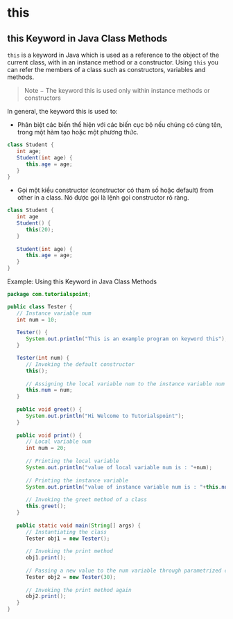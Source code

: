 # this 

## this Keyword in Java Class Methods

`this` is a keyword in Java which is used as a reference to the object of the current class, with in an instance method or a constructor. Using `this` you can refer the members of a class such as constructors, variables and methods.

> Note − The keyword this is used only within instance methods or constructors

In general, the keyword this is used to:
- Phân biệt các biến thể hiện với các biến cục bộ nếu chúng có cùng tên, trong một hàm tạo hoặc một phương thức.

```java
class Student {
   int age;   
   Student(int age) {
      this.age = age;	
   }
}
```
- Gọi một kiểu constructor (constructor có tham số hoặc default) from other in a class. Nó được gọi là lệnh gọi constructor rõ ràng.
```java
class Student {
   int age
   Student() {
      this(20);
   }
   
   Student(int age) {
      this.age = age;	
   }
}
```

Example: Using this Keyword in Java Class Methods

```java
package com.tutorialspoint;

public class Tester {
   // Instance variable num
   int num = 10;
	
   Tester() {
      System.out.println("This is an example program on keyword this");	
   }

   Tester(int num) {
      // Invoking the default constructor
      this();
      
      // Assigning the local variable num to the instance variable num
      this.num = num;	   
   }
   
   public void greet() {
      System.out.println("Hi Welcome to Tutorialspoint");
   }
      
   public void print() {
      // Local variable num
      int num = 20;
      
      // Printing the local variable
      System.out.println("value of local variable num is : "+num);
      
      // Printing the instance variable
      System.out.println("value of instance variable num is : "+this.num);
      
      // Invoking the greet method of a class
      this.greet();     
   }
   
   public static void main(String[] args) {
      // Instantiating the class
      Tester obj1 = new Tester();
      
      // Invoking the print method
      obj1.print();
	  
      // Passing a new value to the num variable through parametrized constructor
      Tester obj2 = new Tester(30);
      
      // Invoking the print method again
      obj2.print(); 
   }
}
```